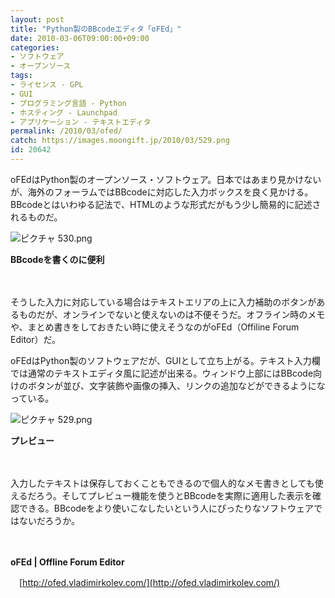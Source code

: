 ```yaml
---
layout: post
title: "Python製のBBcodeエディタ「oFEd」"
date: 2010-03-06T09:00:00+09:00
categories:
- ソフトウェア
- オープンソース
tags: 
- ライセンス - GPL
- GUI
- プログラミング言語 - Python
- ホスティング - Launchpad
- アプリケーション - テキストエディタ
permalink: /2010/03/ofed/
catch: https://images.moongift.jp/2010/03/529.png
id: 20642
---
```

oFEdはPython製のオープンソース・ソフトウェア。日本ではあまり見かけないが、海外のフォーラムではBBcodeに対応した入力ボックスを良く見かける。BBcodeとはいわゆる記法で、HTMLのような形式だがもう少し簡易的に記述されるものだ。

  

![ピクチャ 530.png](https://images.moongift.jp/2010/03/530.png)  
  
**BBcodeを書くのに便利**

  

　

  

そうした入力に対応している場合はテキストエリアの上に入力補助のボタンがあるものだが、オンラインでないと使えないのは不便そうだ。オフライン時のメモや、まとめ書きをしておきたい時に使えそうなのがoFEd（Offiline Forum Editor）だ。

  
<!--more-->

oFEdはPython製のソフトウェアだが、GUIとして立ち上がる。テキスト入力欄では通常のテキストエディタ風に記述が出来る。ウィンドウ上部にはBBcode向けのボタンが並び、文字装飾や画像の挿入、リンクの追加などができるようになっている。

  

![ピクチャ 529.png](https://images.moongift.jp/2010/03/529.png)  
  
**プレビュー**

  

　

  

入力したテキストは保存しておくこともできるので個人的なメモ書きとしても使えるだろう。そしてプレビュー機能を使うとBBcodeを実際に適用した表示を確認できる。BBcodeをより使いこなしたいという人にぴったりなソフトウェアではないだろうか。

  

　

  

**oFEd | Offline Forum Editor**  
  
　[http://ofed.vladimirkolev.com/](http://ofed.vladimirkolev.com/)

  

